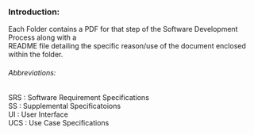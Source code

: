 ### Introduction: 
Each Folder contains a PDF for that step of the Software Development Process along with a <br />
README file detailing the specific reason/use of the document enclosed within the folder.

###### Abbreviations:
SRS : Software Requirement Specifications <br />
SS : Supplemental Specificatoions <br />
UI : User Interface <br />
UCS : Use Case Specifications <br />
